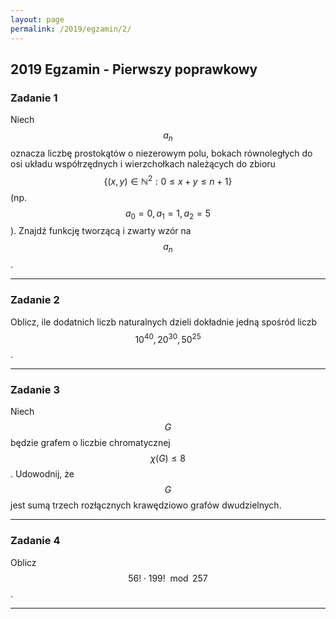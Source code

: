 ```yaml
---
layout: page
permalink: /2019/egzamin/2/
---
```


## 2019 Egzamin - Pierwszy poprawkowy

### Zadanie 1

Niech $$ a_n $$ oznacza liczbę prostokątów o niezerowym polu, bokach równoległych do osi układu współrzędnych i wierzchołkach należących do zbioru $$ \{(x, y) \in \mathbb{N}^2 : 0 \leq x + y \leq n+1\} $$ (np. $$a_0=0,a_1 = 1, a_2 = 5 $$ ). Znajdź funkcję tworzącą i zwarty wzór na $$ a_n $$.


---

### Zadanie 2

Oblicz, ile dodatnich liczb naturalnych dzieli dokładnie jedną spośród liczb $$ 10^{40}, 20^{30}, 50^{25} $$. 

---

### Zadanie 3

Niech $$ G $$ będzie grafem o liczbie chromatycznej $$ \chi(G) \leq 8 $$. Udowodnij, że
$$ G $$ jest sumą trzech rozłącznych krawędziowo grafów dwudzielnych. 


---

### Zadanie 4

Oblicz $$ 56! \cdot 199! \mod{257}$$.

---



